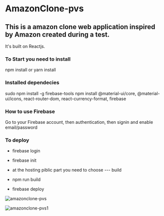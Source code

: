 # AmazonClone-pvs

## This is a amazon clone web application inspired by Amazon created during a test.

It's built on Reactjs.

### To Start you need to install

npm install or yarn install

### Installed dependecies

sudo npm install -g firebase-tools
npm install @material-ui/core, @material-ui/icons, react-router-dom, react-currency-format, firebase

### How to use Firebase

Go to your Firebase account, then authentication, then signin and enable email/password

### To deploy

- firebase login
- firebase init
- at the hosting piblic part you need to choose --- build

- npm run build
- firebase deploy

![amazonclone-pvs](https://user-images.githubusercontent.com/31938621/95351171-4c698600-0897-11eb-813d-6ce176893e27.png)



![amazonclone-pvs1](https://user-images.githubusercontent.com/31938621/95351294-7458e980-0897-11eb-899b-45be089407aa.png)
